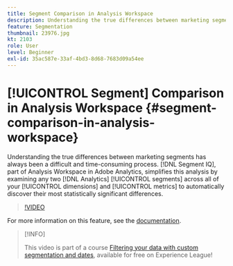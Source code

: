 ```yaml
---
title: Segment Comparison in Analysis Workspace
description: Understanding the true differences between marketing segments has always been a difficult and time-consuming process. Segment IQ, part of Analysis Workspace in Adobe Analytics, simplifies this analysis by examining any two Analytics segments across all of your dimensions and metrics to automatically discover their most statistically significant differences.
feature: Segmentation
thumbnail: 23976.jpg
kt: 2103
role: User
level: Beginner
exl-id: 35ac587e-33af-4bd3-8d68-7683d09a54ee
---
```

# [!UICONTROL Segment] Comparison in Analysis Workspace {#segment-comparison-in-analysis-workspace}

Understanding the true differences between marketing segments has always been a difficult and time-consuming process. [!DNL Segment IQ], part of Analysis Workspace in Adobe Analytics, simplifies this analysis by examining any two [!DNL Analytics] [!UICONTROL segments] across all of your [!UICONTROL dimensions] and [!UICONTROL metrics] to automatically discover their most statistically significant differences.

>[!VIDEO](https://video.tv.adobe.com/v/23976/?quality=12&learn=on)

For more information on this feature, see the [documentation](https://experienceleague.adobe.com/docs/analytics/analyze/analysis-workspace/panels/segment-comparison/segment-comparison.html?lang=en).

>[!INFO]
>
> This video is part of a course [Filtering your data with custom segmentation and dates](https://experienceleague.adobe.com/?recommended=Analytics-U-1-2021.1.filterdata), available for free on Experience League!
